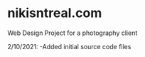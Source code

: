 # nikisntreal.com
Web Design Project for a photography client

2/10/2021:
-Added initial source code files
